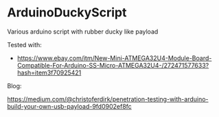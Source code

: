 # ArduinoDuckyScript
Various arduino script with rubber ducky like payload

Tested with:
- https://www.ebay.com/itm/New-Mini-ATMEGA32U4-Module-Board-Compatible-For-Arduino-SS-Micro-ATMEGA32U4-/272471577633?hash=item3f70925421

Blog:

https://medium.com/@christoferdirk/penetration-testing-with-arduino-build-your-own-usb-payload-9fd0902ef8fc
